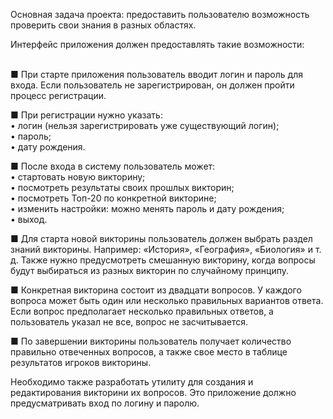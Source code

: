 Основная задача проекта: предоставить пользователю возможность проверить свои знания в разных областях.

Интерфейс приложения должен предоставлять такие возможности:

<br>■ При старте приложения пользователь вводит логин и пароль для входа. Если пользователь не зарегистрирован, он должен пройти процесс регистрации.

■ При регистрации нужно указать:
<br>• логин (нельзя зарегистрировать уже существующий логин);
<br>• пароль;
<br>• дату рождения.

■ После входа в систему пользователь может:
<br>• стартовать новую викторину;
<br>• посмотреть результаты своих прошлых викторин;
<br>• посмотреть Топ-20 по конкретной викторине;
<br>• изменить настройки: можно менять пароль и дату рождения;
<br>• выход.

■ Для старта новой викторины пользователь должен выбрать раздел знаний викторины. Например: «История», «География», «Биология» и т. д. Также нужно
предусмотреть смешанную викторину, когда вопросы будут выбираться из разных викторин по случайному принципу.

■ Конкретная викторина состоит из двадцати вопросов. У каждого вопроса может быть один или несколько правильных вариантов ответа. Если вопрос предполагает несколько правильных ответов, а пользователь указал не все, вопрос не засчитывается.

■ По завершении викторины пользователь получает количество правильно отвеченных вопросов, а также свое место в таблице результатов игроков викторины.

Необходимо также разработать утилиту для создания и редактирования викторини их вопросов. Это приложение должно предусматривать вход по логину и паролю.
